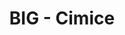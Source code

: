 ---
title: "BIG - Cimice"
redirect: https://big.csr.unibo.it/cimice
layout: redirect
sitemap: false
permalink: /projects/stink-bug/
---